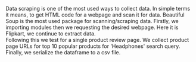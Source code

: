 Data scraping is one of the most used ways to collect data. 
In simple terms it means, to get HTML code for a webpage and scan it for data. 
Beautiful Soup is the most used package for scanning/scraping data. 
Firstly, we importing modules then we requesting the desired webpage. Here it is Flipkart, we continue to extract data.  
Following this we test for a single product review page. We collect product page URLs for top 10 popular products for 'Headphones' search query.
Finally, we serialize the dataframe to a csv file.
